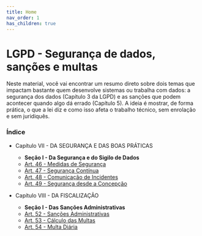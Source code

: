 ```yaml
---
title: Home
nav_order: 1
has_children: true
---
```

# LGPD - Segurança de dados, sanções e multas

Neste material, você vai encontrar um resumo direto sobre dois temas que impactam bastante quem desenvolve sistemas ou trabalha com dados: a segurança dos dados (Capítulo 3 da LGPD) e as sanções que podem acontecer quando algo dá errado (Capítulo 5). A ideia é mostrar, de forma prática, o que a lei diz e como isso afeta o trabalho técnico, sem enrolação e sem juridiquês.

### Índice

- Capítulo VII - DA SEGURANÇA E DAS BOAS PRÁTICAS
  - **Seção I - Da Segurança e do Sigilo de Dados**
  - [Art. 46 - Medidas de Segurança](https://deb4cker.github.io/ecs-data-security/artigos/art46.html)
  - [Art. 47 - Segurança Contínua](https://deb4cker.github.io/ecs-data-security/artigos/art47.html)
  - [Art. 48 - Comunicação de Incidentes](https://deb4cker.github.io/ecs-data-security/artigos/art48.html)
  - [Art. 49 - Segurança desde a Concepção](https://deb4cker.github.io/ecs-data-security/artigos/art49.html)

- Capítulo VIII - DA FISCALIZAÇÃO
  - **Seção I - Das Sanções Administrativas**
  - [Art. 52 - Sanções Administrativas](https://deb4cker.github.io/ecs-data-security/artigos/art52.html)
  - [Art. 53 - Cálculo das Multas](https://deb4cker.github.io/ecs-data-security/artigos/art53.html)
  - [Art. 54 - Multa Diária](https://deb4cker.github.io/ecs-data-security/artigos/art54.html)
